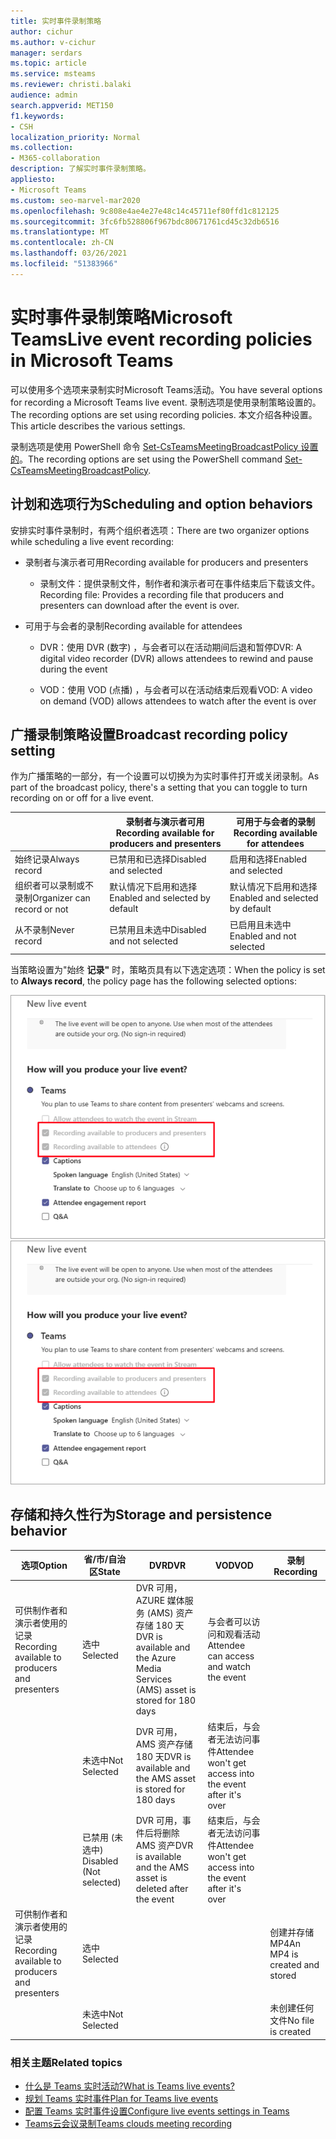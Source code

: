 ```yaml
---
title: 实时事件录制策略
author: cichur
ms.author: v-cichur
manager: serdars
ms.topic: article
ms.service: msteams
ms.reviewer: christi.balaki
audience: admin
search.appverid: MET150
f1.keywords:
- CSH
localization_priority: Normal
ms.collection:
- M365-collaboration
description: 了解实时事件录制策略。
appliesto:
- Microsoft Teams
ms.custom: seo-marvel-mar2020
ms.openlocfilehash: 9c808e4ae4e27e48c14c45711ef80ffd1c812125
ms.sourcegitcommit: 3fc6fb528806f967bdc80671761cd45c32db6516
ms.translationtype: MT
ms.contentlocale: zh-CN
ms.lasthandoff: 03/26/2021
ms.locfileid: "51383966"
---
```

# <a name="live-event-recording-policies-in-microsoft-teams"></a><span data-ttu-id="88647-103">实时事件录制策略Microsoft Teams</span><span class="sxs-lookup"><span data-stu-id="88647-103">Live event recording policies in Microsoft Teams</span></span>

<span data-ttu-id="88647-104">可以使用多个选项来录制实时Microsoft Teams活动。</span><span class="sxs-lookup"><span data-stu-id="88647-104">You have several options for recording a Microsoft Teams live event.</span></span> <span data-ttu-id="88647-105">录制选项是使用录制策略设置的。</span><span class="sxs-lookup"><span data-stu-id="88647-105">The recording options are set using recording policies.</span></span> <span data-ttu-id="88647-106">本文介绍各种设置。</span><span class="sxs-lookup"><span data-stu-id="88647-106">This article describes the various settings.</span></span>

<span data-ttu-id="88647-107">录制选项是使用 PowerShell 命令 [Set-CsTeamsMeetingBroadcastPolicy 设置的](/powershell/module/skype/set-csteamsmeetingbroadcastpolicy?view=skype-ps)。</span><span class="sxs-lookup"><span data-stu-id="88647-107">The recording options are set using the PowerShell command [Set-CsTeamsMeetingBroadcastPolicy](/powershell/module/skype/set-csteamsmeetingbroadcastpolicy?view=skype-ps).</span></span>

## <a name="scheduling-and-option-behaviors"></a><span data-ttu-id="88647-108">计划和选项行为</span><span class="sxs-lookup"><span data-stu-id="88647-108">Scheduling and option behaviors</span></span>

<span data-ttu-id="88647-109">安排实时事件录制时，有两个组织者选项：</span><span class="sxs-lookup"><span data-stu-id="88647-109">There are two organizer options while scheduling a live event recording:</span></span>

- <span data-ttu-id="88647-110">录制者与演示者可用</span><span class="sxs-lookup"><span data-stu-id="88647-110">Recording available for producers and presenters</span></span>

  - <span data-ttu-id="88647-111">录制文件：提供录制文件，制作者和演示者可在事件结束后下载该文件。</span><span class="sxs-lookup"><span data-stu-id="88647-111">Recording file: Provides a recording file that producers and presenters can download after the event is over.</span></span>

- <span data-ttu-id="88647-112">可用于与会者的录制</span><span class="sxs-lookup"><span data-stu-id="88647-112">Recording available for attendees</span></span>

  - <span data-ttu-id="88647-113">DVR：使用 DVR (数字) ，与会者可以在活动期间后退和暂停</span><span class="sxs-lookup"><span data-stu-id="88647-113">DVR: A digital video recorder (DVR) allows attendees to rewind and pause during the event</span></span>

  - <span data-ttu-id="88647-114">VOD：使用 VOD (点播) ，与会者可以在活动结束后观看</span><span class="sxs-lookup"><span data-stu-id="88647-114">VOD: A video on demand (VOD) allows attendees to watch after the event is over</span></span>

## <a name="broadcast-recording-policy-setting"></a><span data-ttu-id="88647-115">广播录制策略设置</span><span class="sxs-lookup"><span data-stu-id="88647-115">Broadcast recording policy setting</span></span>

<span data-ttu-id="88647-116">作为广播策略的一部分，有一个设置可以切换为为实时事件打开或关闭录制。</span><span class="sxs-lookup"><span data-stu-id="88647-116">As part of the broadcast policy, there's a setting that you can toggle to turn recording on or off for a live event.</span></span>

|                                 | <span data-ttu-id="88647-117">录制者与演示者可用</span><span class="sxs-lookup"><span data-stu-id="88647-117">Recording available for producers and presenters</span></span> | <span data-ttu-id="88647-118">可用于与会者的录制</span><span class="sxs-lookup"><span data-stu-id="88647-118">Recording available for attendees</span></span> |
| ------------------------------- | ---------------------------------------------------- | ------------------------------------- |
| <span data-ttu-id="88647-119">始终记录</span><span class="sxs-lookup"><span data-stu-id="88647-119">Always record</span></span>               | <span data-ttu-id="88647-120">已禁用和已选择</span><span class="sxs-lookup"><span data-stu-id="88647-120">Disabled and selected</span></span>                                | <span data-ttu-id="88647-121">启用和选择</span><span class="sxs-lookup"><span data-stu-id="88647-121">Enabled and selected</span></span>         |
| <span data-ttu-id="88647-122">组织者可以录制或不录制</span><span class="sxs-lookup"><span data-stu-id="88647-122">Organizer can record or not</span></span> | <span data-ttu-id="88647-123">默认情况下启用和选择</span><span class="sxs-lookup"><span data-stu-id="88647-123">Enabled and selected by default</span></span>                  | <span data-ttu-id="88647-124">默认情况下启用和选择</span><span class="sxs-lookup"><span data-stu-id="88647-124">Enabled and selected by default</span></span>   |
| <span data-ttu-id="88647-125">从不录制</span><span class="sxs-lookup"><span data-stu-id="88647-125">Never record</span></span>               | <span data-ttu-id="88647-126">已禁用且未选中</span><span class="sxs-lookup"><span data-stu-id="88647-126">Disabled and not selected</span></span>                            | <span data-ttu-id="88647-127">已启用且未选中</span><span class="sxs-lookup"><span data-stu-id="88647-127">Enabled and not selected</span></span>      |

<span data-ttu-id="88647-128">当策略设置为"始终 **记录"** 时，策略页具有以下选定选项：</span><span class="sxs-lookup"><span data-stu-id="88647-128">When the policy is set to **Always record**, the policy page has the following selected options:</span></span>

<span data-ttu-id="88647-129">![实时事件策略设置](../media/live-event-recording-policy.png "Microsoft Teams 管理中心中的实时事件策略设置屏幕截图")</span><span class="sxs-lookup"><span data-stu-id="88647-129">![live events policy settings](../media/live-event-recording-policy.png "Screen shot of live events policy settings in the Microsoft Teams admin center")</span></span>

## <a name="storage-and-persistence-behavior"></a><span data-ttu-id="88647-130">存储和持久性行为</span><span class="sxs-lookup"><span data-stu-id="88647-130">Storage and persistence behavior</span></span>

| <span data-ttu-id="88647-131">选项</span><span class="sxs-lookup"><span data-stu-id="88647-131">Option</span></span>                                       | <span data-ttu-id="88647-132">省/市/自治区</span><span class="sxs-lookup"><span data-stu-id="88647-132">State</span></span>   | <span data-ttu-id="88647-133">DVR</span><span class="sxs-lookup"><span data-stu-id="88647-133">DVR</span></span>                                                   | <span data-ttu-id="88647-134">VOD</span><span class="sxs-lookup"><span data-stu-id="88647-134">VOD</span></span>                                                     | <span data-ttu-id="88647-135">录制</span><span class="sxs-lookup"><span data-stu-id="88647-135">Recording</span></span>                |
| ------------------------------------------------ | ------------ | --------------------------------------------------------- | ----------------------------------------------------------- | ---------------------------- |
| <span data-ttu-id="88647-136">可供制作者和演示者使用的记录</span><span class="sxs-lookup"><span data-stu-id="88647-136">Recording available to producers and presenters</span></span> | <span data-ttu-id="88647-137">选中</span><span class="sxs-lookup"><span data-stu-id="88647-137">Selected</span></span>     | <span data-ttu-id="88647-138">DVR 可用，AZURE 媒体服务 (AMS) 资产存储 180 天</span><span class="sxs-lookup"><span data-stu-id="88647-138">DVR is available and the Azure Media Services (AMS) asset is stored for 180 days</span></span> | <span data-ttu-id="88647-139">与会者可以访问和观看活动</span><span class="sxs-lookup"><span data-stu-id="88647-139">Attendee can access and watch the event</span></span>                     |                              |
|                                                  | <span data-ttu-id="88647-140">未选中</span><span class="sxs-lookup"><span data-stu-id="88647-140">Not Selected</span></span> | <span data-ttu-id="88647-141">DVR 可用，AMS 资产存储 180 天</span><span class="sxs-lookup"><span data-stu-id="88647-141">DVR is available and the AMS asset is stored for 180 days</span></span> | <span data-ttu-id="88647-142">结束后，与会者无法访问事件</span><span class="sxs-lookup"><span data-stu-id="88647-142">Attendee won't get access into the event after it's over</span></span> |                              |
||<span data-ttu-id="88647-143">已禁用 (未选中) </span><span class="sxs-lookup"><span data-stu-id="88647-143">Disabled (Not selected)</span></span>|<span data-ttu-id="88647-144">DVR 可用，事件后将删除 AMS 资产</span><span class="sxs-lookup"><span data-stu-id="88647-144">DVR is available and the AMS asset is deleted after the event</span></span>|<span data-ttu-id="88647-145">结束后，与会者无法访问事件</span><span class="sxs-lookup"><span data-stu-id="88647-145">Attendee won't get access into the event after it's over</span></span>||
| <span data-ttu-id="88647-146">可供制作者和演示者使用的记录</span><span class="sxs-lookup"><span data-stu-id="88647-146">Recording available to producers and presenters</span></span> | <span data-ttu-id="88647-147">选中</span><span class="sxs-lookup"><span data-stu-id="88647-147">Selected</span></span>     |                                                           |                                                             | <span data-ttu-id="88647-148">创建并存储 MP4</span><span class="sxs-lookup"><span data-stu-id="88647-148">An MP4 is created and stored</span></span> |
|                                                  | <span data-ttu-id="88647-149">未选中</span><span class="sxs-lookup"><span data-stu-id="88647-149">Not Selected</span></span> |                                                           |                                                             | <span data-ttu-id="88647-150">未创建任何文件</span><span class="sxs-lookup"><span data-stu-id="88647-150">No file is created</span></span>           |

### <a name="related-topics"></a><span data-ttu-id="88647-151">相关主题</span><span class="sxs-lookup"><span data-stu-id="88647-151">Related topics</span></span>

- [<span data-ttu-id="88647-152">什么是 Teams 实时活动?</span><span class="sxs-lookup"><span data-stu-id="88647-152">What is Teams live events?</span></span>](what-are-teams-live-events.md)
- [<span data-ttu-id="88647-153">规划 Teams 实时事件</span><span class="sxs-lookup"><span data-stu-id="88647-153">Plan for Teams live events</span></span>](plan-for-teams-live-events.md)
- [<span data-ttu-id="88647-154">配置 Teams 实时事件设置</span><span class="sxs-lookup"><span data-stu-id="88647-154">Configure live events settings in Teams</span></span>](configure-teams-live-events.md)
- [<span data-ttu-id="88647-155">Teams云会议录制</span><span class="sxs-lookup"><span data-stu-id="88647-155">Teams clouds meeting recording</span></span>](../cloud-recording.md)